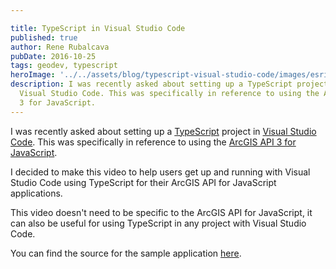 ```yaml
---

title: TypeScript in Visual Studio Code
published: true
author: Rene Rubalcava
pubDate: 2016-10-25
tags: geodev, typescript
heroImage: '../../assets/blog/typescript-visual-studio-code/images/esrijs-ts-code.jpg'
description: I was recently asked about setting up a TypeScript project in
  Visual Studio Code. This was specifically in reference to using the ArcGIS API
  3 for JavaScript.
---
```


I was recently asked about setting up a
[TypeScript](https://www.typescriptlang.org/) project in
[Visual Studio Code](https://code.visualstudio.com/). This was specifically in
reference to using the
[ArcGIS API 3 for JavaScript](https://developers.arcgis.com/javascript/3/).

I decided to make this video to help users get up and running with Visual Studio
Code using TypeScript for their ArcGIS API for JavaScript applications.

This video doesn't need to be specific to the ArcGIS API for JavaScript, it can
also be useful for using TypeScript in any project with Visual Studio Code.

You can find the source for the sample application
[here](https://github.com/odoe/esrijs-ts-demo).

<lite-youtube videoid="oCgmLaXKSdc"></lite-youtube>
